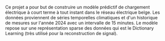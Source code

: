 Ce projet a pour but de construire un modèle prédictif de chargement électrique à court terme à tout instant dans le réseau électrique belge. Les données proviennent de séries temporelles climatiques et d'un historique de mesures sur l'année 2024 avec un intervalle de 15 minutes. Le modèle repose sur une représentation sparse des données qui est le Dictionary Learning (très utilisé pour la reconstruction de signal).
